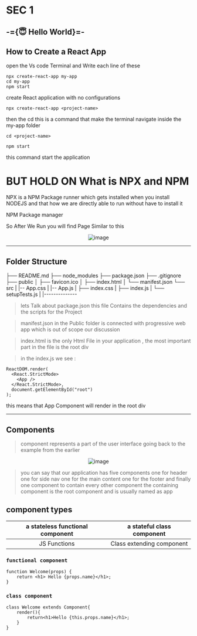 # SEC 1

## -={😇 Hello World}=-

## How to Create a React App

open the Vs code Terminal and Write each line of these

```
npx create-react-app my-app
cd my-app
npm start
```

create React application with no configurations

```
npx create-react-app <project-name>
```

then the cd this is a command that make the terminal navigate inside the my-app folder

```
cd <project-name>
```

```
npm start
```

this command start the application

# BUT HOLD ON What is NPX and NPM

NPX is a NPM Package runner which gets installed when you install NODEJS
and that how we are directly able to run without have to install it

NPM Package manager

So After We Run you will find Page Similar to this

<div align="center">

![image](https://user-images.githubusercontent.com/42722816/92280970-e639be00-eefa-11ea-95f6-d20d3f053418.png)

</div>

<hr>

## Folder Structure

├── README.md
├── node_modules
├── package.json
├── .gitignore
├── public
│ ├── favicon.ico
│ ├── index.html
│ └── manifest.json
└── src
| |-- App.css
| |-- App.js
| ├── index.css
| ├── index.js
| └── setupTests.js
| |--------------

> lets Talk about package.json this file Contains the dependencies and the scripts for the Project

> manifest.json in the Public folder is connected with progressive web app which is out of scope our discussion

> index.html is the only Html File in your application , the most important part in the file is the root div

> in the index.js we see :

```
ReactDOM.render(
  <React.StrictMode>
    <App />
  </React.StrictMode>,
  document.getElementById("root")
);
```

this means that App Component will render in the root div

<hr>

## Components

> component represents a part of the user interface going back to the example from the earlier

<div align="center">

![image](https://user-images.githubusercontent.com/42722816/92278326-4b8ab080-eef5-11ea-89a1-795d4a69476f.png)

</div>

> you can say that our application has five components one for header one for side nav one for the main content one for the footer and finally one component to contain every other component the containing component is the root component and is usually named as app

## component types

| a stateless functional component | a stateful class component |
| :------------------------------: | :------------------------: |
|           JS Functions           | Class extending component  |

### `functional component`

```
function Welcome(props) {
    return <h1> Hello {props.name}</h1>;
}
```

### `class component`

```
class Welcome extends Component{
    render(){
        return<h1>Hello {this.props.name}</h1>;
    }
}

```
